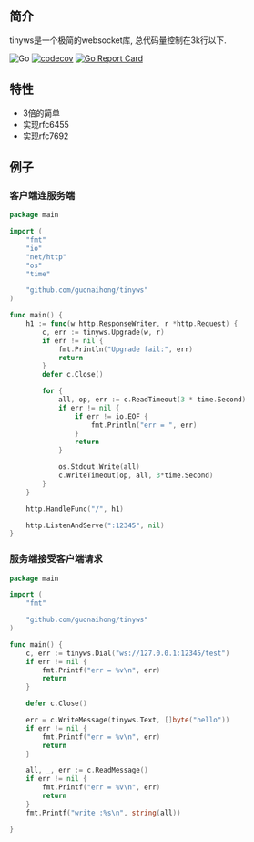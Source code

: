 ## 简介
tinyws是一个极简的websocket库, 总代码量控制在3k行以下.

![Go](https://github.com/guonaihong/tinyws/workflows/Go/badge.svg)
[![codecov](https://codecov.io/gh/guonaihong/tinyws/branch/master/graph/badge.svg)](https://codecov.io/gh/guonaihong/tinyws)
[![Go Report Card](https://goreportcard.com/badge/github.com/guonaihong/tinyws)](https://goreportcard.com/report/github.com/guonaihong/tinyws)

## 特性
* 3倍的简单
* 实现rfc6455
* 实现rfc7692

## 例子
### 客户端连服务端
```go
package main

import (
	"fmt"
	"io"
	"net/http"
	"os"
	"time"

	"github.com/guonaihong/tinyws"
)

func main() {
	h1 := func(w http.ResponseWriter, r *http.Request) {
		c, err := tinyws.Upgrade(w, r)
		if err != nil {
			fmt.Println("Upgrade fail:", err)
			return
		}
		defer c.Close()

		for {
			all, op, err := c.ReadTimeout(3 * time.Second)
			if err != nil {
				if err != io.EOF {
					fmt.Println("err = ", err)
				}
				return
			}

			os.Stdout.Write(all)
			c.WriteTimeout(op, all, 3*time.Second)
		}
	}

	http.HandleFunc("/", h1)

	http.ListenAndServe(":12345", nil)
}

```
### 服务端接受客户端请求
```go
package main

import (
	"fmt"

	"github.com/guonaihong/tinyws"
)

func main() {
	c, err := tinyws.Dial("ws://127.0.0.1:12345/test")
	if err != nil {
		fmt.Printf("err = %v\n", err)
		return
	}

	defer c.Close()

	err = c.WriteMessage(tinyws.Text, []byte("hello"))
	if err != nil {
		fmt.Printf("err = %v\n", err)
		return
	}

	all, _, err := c.ReadMessage()
	if err != nil {
		fmt.Printf("err = %v\n", err)
		return
	}
	fmt.Printf("write :%s\n", string(all))

}

```
